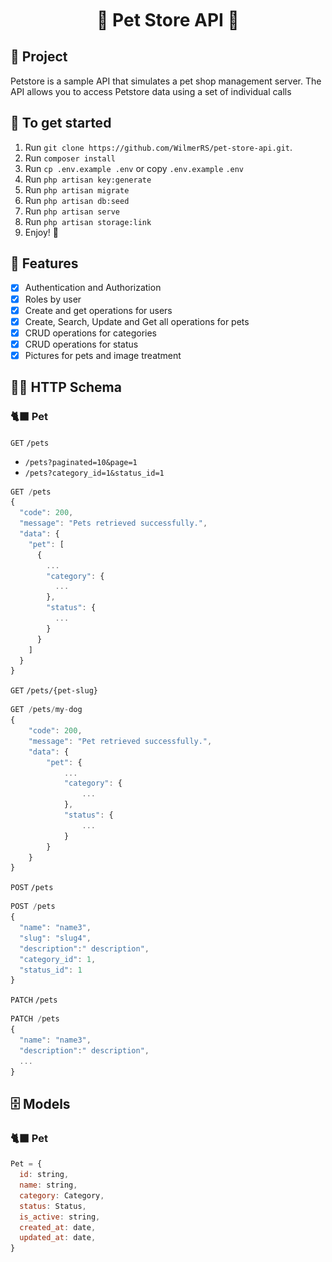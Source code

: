 [//]: # (<div align="center">)

[//]: # (    <h1><img src="https://github.com/WilmerRS/citix-shf-frontend/blob/main/src/assets/logo-x.png?raw=true" width="60"/></h1>)

[//]: # (</div>)

<h1 style="margin-top:10px;" align="center"> 🐰
  <strong>  Pet Store API </strong> 🐾
</h1>

## 🐙 Project

Petstore is a sample API that simulates a pet shop management server. The API allows you to access
Petstore data using a set of individual calls

## 🐋 To get started

1. Run `git clone https://github.com/WilmerRS/pet-store-api.git`.
2. Run `composer install`
3. Run `cp .env.example .env` or copy `.env.example` `.env`
4. Run `php artisan key:generate`
5. Run `php artisan migrate`
6. Run `php artisan db:seed`
7. Run `php artisan serve`
8. Run `php artisan storage:link`
9. Enjoy! 🎊

## 🐣 Features

- [x] Authentication and Authorization 
- [x] Roles by user
- [x] Create and get operations for users
- [x] Create, Search, Update and Get all operations for pets
- [x] CRUD operations for categories
- [x] CRUD operations for status
- [x] Pictures for pets and image treatment

## 🐻‍❄️ HTTP Schema

### 🐈‍⬛ Pet
`GET` `/pets`
- `/pets?paginated=10&page=1`
- `/pets?category_id=1&status_id=1`
```javascript
GET /pets
{
  "code": 200,
  "message": "Pets retrieved successfully.",
  "data": {
    "pet": [
      {
        ...
        "category": {
          ...
        },
        "status": {
          ...
        }
      }
    ]
  }
}
```

`GET` `/pets/{pet-slug}`
```javascript
GET /pets/my-dog
{
    "code": 200,
    "message": "Pet retrieved successfully.",
    "data": {
        "pet": {
            ...
            "category": {
                ...
            },
            "status": {
                ...
            }
        }
    }
}
```

`POST` `/pets`
```javascript
POST /pets
{
  "name": "name3",
  "slug": "slug4",
  "description":" description",
  "category_id": 1,
  "status_id": 1
}
```

`PATCH` `/pets`
```javascript
PATCH /pets
{
  "name": "name3",
  "description":" description",
  ...
}
```

## 🗄️ Models

### 🐈‍⬛ Pet

```javascript
Pet = {
  id: string,
  name: string,
  category: Category,
  status: Status,
  is_active: string,
  created_at: date,
  updated_at: date,
}
```
